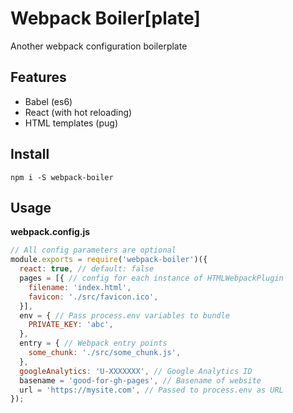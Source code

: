 # Webpack Boiler[plate]
Another webpack configuration boilerplate

## Features
- Babel (es6)
- React (with hot reloading)
- HTML templates (pug)

## Install
`npm i -S webpack-boiler`

## Usage
__webpack.config.js__
```JavaScript
// All config parameters are optional
module.exports = require('webpack-boiler')({
  react: true, // default: false
  pages = [{ // config for each instance of HTMLWebpackPlugin
    filename: 'index.html',
    favicon: './src/favicon.ico',
  }],
  env = { // Pass process.env variables to bundle
    PRIVATE_KEY: 'abc',
  },
  entry = { // Webpack entry points
    some_chunk: './src/some_chunk.js',
  },
  googleAnalytics: 'U-XXXXXXX', // Google Analytics ID
  basename = 'good-for-gh-pages', // Basename of website
  url = 'https://mysite.com', // Passed to process.env as URL
});

```
